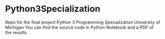 # Python3Specialization
Repo for the final project Python 3 Programming Specialization University of Michigan
You can find the source code in Python Notebook and a PDF of the results.
